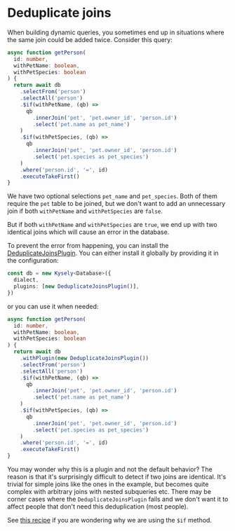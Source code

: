 # Deduplicate joins

When building dynamic queries, you sometimes end up in situations where the same join
could be added twice. Consider this query:

```ts
async function getPerson(
  id: number,
  withPetName: boolean,
  withPetSpecies: boolean
) {
  return await db
    .selectFrom('person')
    .selectAll('person')
    .$if(withPetName, (qb) =>
      qb
        .innerJoin('pet', 'pet.owner_id', 'person.id')
        .select('pet.name as pet_name')
    )
    .$if(withPetSpecies, (qb) =>
      qb
        .innerJoin('pet', 'pet.owner_id', 'person.id')
        .select('pet.species as pet_species')
    )
    .where('person.id', '=', id)
    .executeTakeFirst()
}
```

We have two optional selections `pet_name` and `pet_species`. Both of them require
the `pet` table to be joined, but we don't want to add an unnecessary join if both
`withPetName` and `withPetSpecies` are `false`.

But if both `withPetName` and `withPetSpecies` are `true`, we end up with two identical
joins which will cause an error in the database.

To prevent the error from happening, you can install the
[DeduplicateJoinsPlugin](https://kysely-org.github.io/kysely-apidoc/classes/DeduplicateJoinsPlugin.html).
You can either install it globally by providing it in the configuration:

```ts
const db = new Kysely<Database>({
  dialect,
  plugins: [new DeduplicateJoinsPlugin()],
})
```

or you can use it when needed:

```ts
async function getPerson(
  id: number,
  withPetName: boolean,
  withPetSpecies: boolean
) {
  return await db
    .withPlugin(new DeduplicateJoinsPlugin())
    .selectFrom('person')
    .selectAll('person')
    .$if(withPetName, (qb) =>
      qb
        .innerJoin('pet', 'pet.owner_id', 'person.id')
        .select('pet.name as pet_name')
    )
    .$if(withPetSpecies, (qb) =>
      qb
        .innerJoin('pet', 'pet.owner_id', 'person.id')
        .select('pet.species as pet_species')
    )
    .where('person.id', '=', id)
    .executeTakeFirst()
}
```

You may wonder why this is a plugin and not the default behavior? The reason is that it's surprisingly
difficult to detect if two joins are identical. It's trivial for simple joins like the ones in the
example, but becomes quite complex with arbitrary joins with nested subqueries etc. There may be
corner cases where the `DeduplicateJoinsPlugin` fails and we don't want it to affect people that
don't need this deduplication (most people).

See [this recipe](/docs/recipes/conditional-selects)
if you are wondering why we are using the `$if` method.
